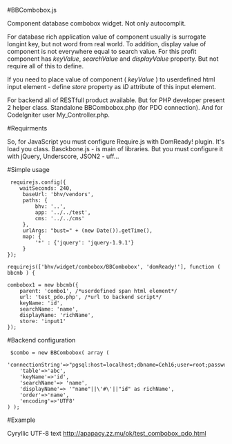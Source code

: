 #BBCombobox.js

Component database combobox widget.
Not only autocomplit.

For database rich application value of component usually is surrogate longint key, but not word from real world.
To addition, display value of component is not everywhere equal to search value.
For this profit component has *keyValue*, *searchValue* and *displayValue* property. But not require all of this to define.

If you need to place value of component ( *keyValue* ) to userdefined html input element - define *store* property as *ID* attribute of this input element.

For backend all of RESTfull product available. But for PHP developer present 2 helper class. Standalone BBCombobox.php (for PDO connection). And for CodeIgniter user My_Controller.php.

#Requirments

So, for JavaScript you must configure Require.js with DomReady! plugin. It's load you class.
Basckbone.js - is main of libraries. But you must configure it with jQuery, Underscore, JSON2 - uff...

#Simple usage

	 requirejs.config({
		waitSeconds: 240,
		 baseUrl: 'bhv/vendors',
		 paths: {
			 bhv: '..',
			 app: '../../test',
			 cms: '../../cms'
		 },
		 urlArgs: "bust=" + (new Date()).getTime(),
		 map: {
			 '*' : {'jquery': 'jquery-1.9.1'}
		 }
	});

	requirejs(['bhv/widget/combobox/BBCombobox', 'domReady!'], function ( bbcmb ) {

	combobox1 = new bbcmb({
		parent: 'combo1', /*userdefined span html element*/
		url: 'test_pdo.php', /*url to backend script*/
		keyName: 'id',
		searchName: 'name',
		displayName: 'richName',
		store: 'input1'
	});
	
#Backend configuration

	 $combo = new BBCombobox( array (
		'connectionString'=>"pgsql:host=localhost;dbname=Ceh16;user=root;password=26682316",
		'table'=>'abc',
		'keyName'=>'id',
		'searchName'=> 'name',
		'displayName'=> '"name"||\'#\'||"id" as richName',
		'order'=>'name',
		'encoding'=>'UTF8'
	) );

	
#Example

Cyryllic UTF-8 text http://apapacy.zz.mu/ok/test_combobox_pdo.html


<script type="text/javascript">
  (function(i,s,o,g,r,a,m){i['GoogleAnalyticsObject']=r;i[r]=i[r]||function(){
  (i[r].q=i[r].q||[]).push(arguments)},i[r].l=1*new Date();a=s.createElement(o),
  m=s.getElementsByTagName(o)[0];a.async=1;a.src=g;m.parentNode.insertBefore(a,m)
  })(window,document,'script','//www.google-analytics.com/analytics.js','ga');

  ga('create', 'UA-44634095-1', 'github.com');
  ga('send', 'pageview');

</script>
